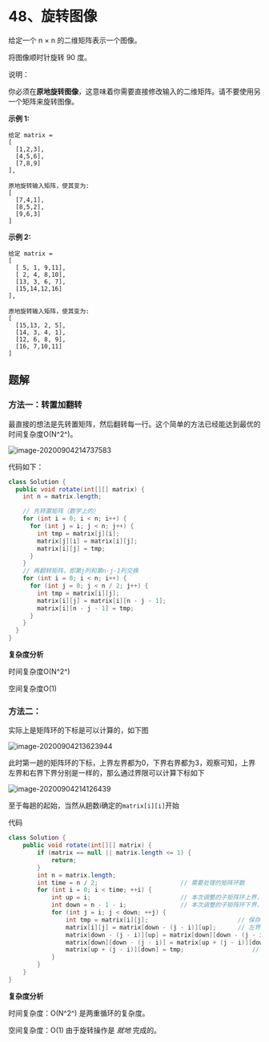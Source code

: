 # 48、旋转图像

给定一个 n × n 的二维矩阵表示一个图像。

将图像顺时针旋转 90 度。

说明：

你必须在**原地旋转图像**，这意味着你需要直接修改输入的二维矩阵。请不要使用另一个矩阵来旋转图像。

**示例 1:**

```
给定 matrix = 
[
  [1,2,3],
  [4,5,6],
  [7,8,9]
],

原地旋转输入矩阵，使其变为:
[
  [7,4,1],
  [8,5,2],
  [9,6,3]
]
```

**示例 2:**

```
给定 matrix =
[
  [ 5, 1, 9,11],
  [ 2, 4, 8,10],
  [13, 3, 6, 7],
  [15,14,12,16]
], 

原地旋转输入矩阵，使其变为:
[
  [15,13, 2, 5],
  [14, 3, 4, 1],
  [12, 6, 8, 9],
  [16, 7,10,11]
]

```



## 题解

### 方法一：转置加翻转

最直接的想法是先转置矩阵，然后翻转每一行。这个简单的方法已经能达到最优的时间复杂度O(N^2^)。

![image-20200904214737583](https://gitee.com/zero049/MyNoteImages/raw/master/image-20200904214737583.png)

代码如下：

```java
class Solution {
  public void rotate(int[][] matrix) {
    int n = matrix.length;

    // 先转置矩阵（数学上的）
    for (int i = 0; i < n; i++) {
      for (int j = i; j < n; j++) {
        int tmp = matrix[j][i];
        matrix[j][i] = matrix[i][j];
        matrix[i][j] = tmp;
      }
    }
    // 再翻转矩阵，即第j列和第n-j-1列交换
    for (int i = 0; i < n; i++) {
      for (int j = 0; j < n / 2; j++) {
        int tmp = matrix[i][j];
        matrix[i][j] = matrix[i][n - j - 1];
        matrix[i][n - j - 1] = tmp;
      }
    }
  }
}

```

**复杂度分析**

时间复杂度O(N^2^)

空间复杂度O(1)

### 方法二：

实际上是矩阵环的下标是可以计算的，如下图

![image-20200904213623944](https://gitee.com/zero049/MyNoteImages/raw/master/image-20200904213623944.png)

此时第一趟的矩阵环的下标，上界左界都为0，下界右界都为3，观察可知，上界左界和右界下界分别是一样的，那么通过界限可以计算下标如下

![image-20200904214126439](https://gitee.com/zero049/MyNoteImages/raw/master/image-20200904214126439.png)

至于每趟的起始，当然从趟数i确定的`matrix[i][i]`开始

代码

```java
class Solution {
    public void rotate(int[][] matrix) {
        if (matrix == null || matrix.length <= 1) {
            return;
        }
        int n = matrix.length;
        int time = n / 2;						// 需要处理的矩阵环数
        for (int i = 0; i < time; ++i) {
            int up = i;							// 本次调整的子矩阵环上界，左界实际上也是这个，复用
            int down = n - 1 - i;				// 本次调整的子矩阵环下界，右界实际上也是这个，复用
            for (int j = i; j < down; ++j) {
                int tmp = matrix[i][j];							// 保存上界的元素
                matrix[i][j] = matrix[down - (j - i)][up];		// 左界赋值给上界
                matrix[down - (j - i)][up] = matrix[down][down - (j - i)];	// 下界赋值给左界
                matrix[down][down - (j - i)] = matrix[up + (j - i)][down];	// 右界赋值给下界
                matrix[up + (j - i)][down] = tmp;					// 保存的上界赋值给右界
            }
        }
    }
}
```

**复杂度分析**

时间复杂度：O(N^2^) 是两重循环的复杂度。

空间复杂度：O(1) 由于旋转操作是 *就地* 完成的。
